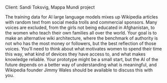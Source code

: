 Client: Sandi Toksvig, Mappa Mundi project

The training data for AI large language models mixes up Wikipedia
articles with random text from social media trolls and commercial
sponsors. Many voices are excluded, from the girls not being educated in
Afghanistan, to the women who teach their own families all over the
world. Your goal is to make an alternative wiki architecture, where the
benchmark of authority is not who has the most money or followers, but
the best reflection of those voices. You’ll need to think about what
motivates women to spend their time this way, what kind of devices they
have access to, and what makes knowledge reliable. Your prototype might
be a small start, but the AI of the future depends on a better way of
understanding what is meaningful, and Wikipedia founder Jimmy Wales
should be available to discuss this with you.